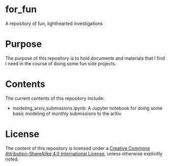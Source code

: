 # for_fun
A repository of fun, lighthearted investigations

Purpose
=========

The purpose of this repository is to hold documents and materials that
I find I need in the course of doing some fun side projects.

Contents
=========

The current contents of this repository include:

* modeling_arxiv_submissions.ipynb: A Jupyter notebook for doing some basic modeling of monthly submissions to the arXiv

License
=======

The content of this repository is licensed under a
[Creative Commons Attribution-ShareAlike 4.0 International License](https://creativecommons.org/licenses/by-sa/4.0/),
unless otherwise explicitly noted.